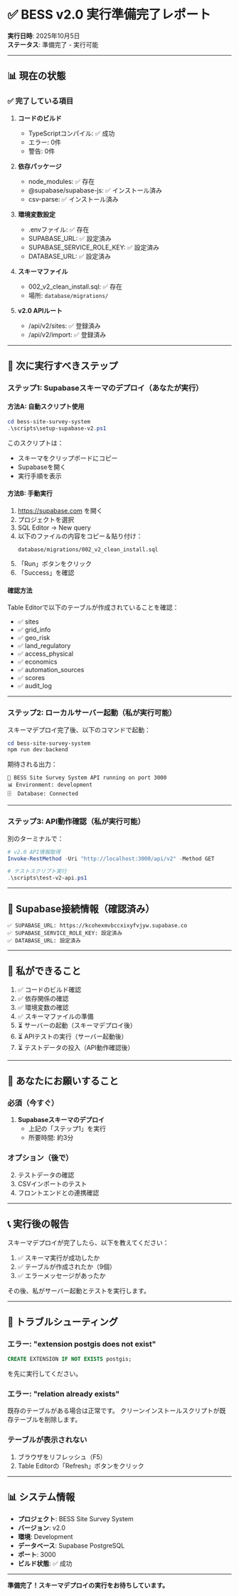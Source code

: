 # ✅ BESS v2.0 実行準備完了レポート

**実行日時**: 2025年10月5日  
**ステータス**: 準備完了 - 実行可能

---

## 📊 現在の状態

### ✅ 完了している項目

1. **コードのビルド**
   - TypeScriptコンパイル: ✅ 成功
   - エラー: 0件
   - 警告: 0件

2. **依存パッケージ**
   - node_modules: ✅ 存在
   - @supabase/supabase-js: ✅ インストール済み
   - csv-parse: ✅ インストール済み

3. **環境変数設定**
   - .envファイル: ✅ 存在
   - SUPABASE_URL: ✅ 設定済み
   - SUPABASE_SERVICE_ROLE_KEY: ✅ 設定済み
   - DATABASE_URL: ✅ 設定済み

4. **スキーマファイル**
   - 002_v2_clean_install.sql: ✅ 存在
   - 場所: `database/migrations/`

5. **v2.0 APIルート**
   - /api/v2/sites: ✅ 登録済み
   - /api/v2/import: ✅ 登録済み

---

## 🎯 次に実行すべきステップ

### ステップ1: Supabaseスキーマのデプロイ（あなたが実行）

#### 方法A: 自動スクリプト使用
```powershell
cd bess-site-survey-system
.\scripts\setup-supabase-v2.ps1
```
このスクリプトは：
- スキーマをクリップボードにコピー
- Supabaseを開く
- 実行手順を表示

#### 方法B: 手動実行
1. https://supabase.com を開く
2. プロジェクトを選択
3. SQL Editor → New query
4. 以下のファイルの内容をコピー＆貼り付け：
   ```
   database/migrations/002_v2_clean_install.sql
   ```
5. 「Run」ボタンをクリック
6. 「Success」を確認

#### 確認方法
Table Editorで以下のテーブルが作成されていることを確認：
- ✅ sites
- ✅ grid_info
- ✅ geo_risk
- ✅ land_regulatory
- ✅ access_physical
- ✅ economics
- ✅ automation_sources
- ✅ scores
- ✅ audit_log

---

### ステップ2: ローカルサーバー起動（私が実行可能）

スキーマデプロイ完了後、以下のコマンドで起動：

```powershell
cd bess-site-survey-system
npm run dev:backend
```

期待される出力：
```
🚀 BESS Site Survey System API running on port 3000
📊 Environment: development
🗄️  Database: Connected
```

---

### ステップ3: API動作確認（私が実行可能）

別のターミナルで：

```powershell
# v2.0 API情報取得
Invoke-RestMethod -Uri "http://localhost:3000/api/v2" -Method GET

# テストスクリプト実行
.\scripts\test-v2-api.ps1
```

---

## 📝 Supabase接続情報（確認済み）

```
✅ SUPABASE_URL: https://kcohexmvbccxixyfvjyw.supabase.co
✅ SUPABASE_SERVICE_ROLE_KEY: 設定済み
✅ DATABASE_URL: 設定済み
```

---

## 🔧 私ができること

1. ✅ コードのビルド確認
2. ✅ 依存関係の確認
3. ✅ 環境変数の確認
4. ✅ スキーマファイルの準備
5. ⏳ サーバーの起動（スキーマデプロイ後）
6. ⏳ APIテストの実行（サーバー起動後）
7. ⏳ テストデータの投入（API動作確認後）

---

## 🙋 あなたにお願いすること

### 必須（今すぐ）
1. **Supabaseスキーマのデプロイ**
   - 上記の「ステップ1」を実行
   - 所要時間: 約3分

### オプション（後で）
2. テストデータの確認
3. CSVインポートのテスト
4. フロントエンドとの連携確認

---

## 📞 実行後の報告

スキーマデプロイが完了したら、以下を教えてください：

1. ✅ スキーマ実行が成功したか
2. ✅ テーブルが作成されたか（9個）
3. ✅ エラーメッセージがあったか

その後、私がサーバー起動とテストを実行します。

---

## 🚨 トラブルシューティング

### エラー: "extension postgis does not exist"
```sql
CREATE EXTENSION IF NOT EXISTS postgis;
```
を先に実行してください。

### エラー: "relation already exists"
既存のテーブルがある場合は正常です。
クリーンインストールスクリプトが既存テーブルを削除します。

### テーブルが表示されない
1. ブラウザをリフレッシュ（F5）
2. Table Editorの「Refresh」ボタンをクリック

---

## 📊 システム情報

- **プロジェクト**: BESS Site Survey System
- **バージョン**: v2.0
- **環境**: Development
- **データベース**: Supabase PostgreSQL
- **ポート**: 3000
- **ビルド状態**: ✅ 成功

---

**準備完了！スキーマデプロイの実行をお待ちしています。**
